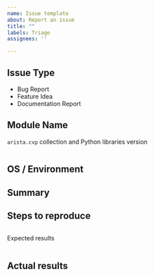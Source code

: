 ```yaml
---
name: Issue template
about: Report an issue
title: ""
labels: Triage
assignees: ''

---
```


<!---
Verify first that your issue/request is not already reported on GitHub. -->

Issue Type
------
<!--- Pick one below and delete the rest -->
 - Bug Report
 - Feature Idea
 - Documentation Report

Module Name
------
<!--- Insert, BELOW THIS COMMENT, the name of the module, plugin, task or feature
-->

`arista.cvp` collection and Python libraries version
<!--- Paste, BELOW THIS COMMENT, verbatim output from "ansible --version" and  "pip freeze" between quotes below 
Also provide the version of arista.cvp collection-->
```

```

OS / Environment
------
<!--- Mention, the CVP version you are trying to control-->

Summary
------
<!--- Explain the problem briefly -->

Steps to reproduce
------
<!--- For bugs, show exactly how to reproduce the problem, using a minimal test-case.
For new features, show how the feature would be used. -->

<!--- Paste example playbooks or commands between quotes below -->
```yaml

```

<!--- You can also paste gist.github.com links for larger files -->

Expected results
<!--- What did you expect to happen when running the steps above? -->
```

```
Actual results
------
<!--- What actually happened? If possible run with extra verbosity (-vvvv) -->

<!--- Paste verbatim command output between quotes below -->
```

```
